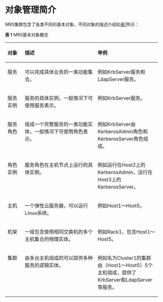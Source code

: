 # 对象管理简介<a name="ZH-CN_TOPIC_0035251699"></a>

MRS集群包含了各类不同的基本对象，不同对象的描述介绍如[表1](#table23400575171145)所示：

**表 1**  MRS基本对象概览

<a name="table23400575171145"></a>
<table><thead align="left"><tr id="row14789438171145"><th class="cellrowborder" valign="top" width="11.331133113311331%" id="mcps1.2.4.1.1"><p id="p57093844171145"><a name="p57093844171145"></a><a name="p57093844171145"></a><strong id="b20461846171153"><a name="b20461846171153"></a><a name="b20461846171153"></a>对象</strong></p>
</th>
<th class="cellrowborder" valign="top" width="47.66476647664767%" id="mcps1.2.4.1.2"><p id="p61198658171145"><a name="p61198658171145"></a><a name="p61198658171145"></a><strong id="b46796802171153"><a name="b46796802171153"></a><a name="b46796802171153"></a>描述</strong></p>
</th>
<th class="cellrowborder" valign="top" width="41.004100410041%" id="mcps1.2.4.1.3"><p id="p58144305171145"><a name="p58144305171145"></a><a name="p58144305171145"></a><strong id="b32444643171153"><a name="b32444643171153"></a><a name="b32444643171153"></a>举例</strong></p>
</th>
</tr>
</thead>
<tbody><tr id="row12068297171145"><td class="cellrowborder" valign="top" width="11.331133113311331%" headers="mcps1.2.4.1.1 "><p id="p38007985171145"><a name="p38007985171145"></a><a name="p38007985171145"></a>服务</p>
</td>
<td class="cellrowborder" valign="top" width="47.66476647664767%" headers="mcps1.2.4.1.2 "><p id="p58747921171145"><a name="p58747921171145"></a><a name="p58747921171145"></a>可以完成具体业务的一类功能集合。</p>
</td>
<td class="cellrowborder" valign="top" width="41.004100410041%" headers="mcps1.2.4.1.3 "><p id="p60961170171145"><a name="p60961170171145"></a><a name="p60961170171145"></a>例如KrbServer服务和LdapServer服务。</p>
</td>
</tr>
<tr id="row11779622171145"><td class="cellrowborder" valign="top" width="11.331133113311331%" headers="mcps1.2.4.1.1 "><p id="p14625339171145"><a name="p14625339171145"></a><a name="p14625339171145"></a>服务实例</p>
</td>
<td class="cellrowborder" valign="top" width="47.66476647664767%" headers="mcps1.2.4.1.2 "><p id="p43801796171145"><a name="p43801796171145"></a><a name="p43801796171145"></a>服务的具体实例，一般情况下可使用服务表示。</p>
</td>
<td class="cellrowborder" valign="top" width="41.004100410041%" headers="mcps1.2.4.1.3 "><p id="p54799227171145"><a name="p54799227171145"></a><a name="p54799227171145"></a>例如KrbServer服务。</p>
</td>
</tr>
<tr id="row23430996171145"><td class="cellrowborder" valign="top" width="11.331133113311331%" headers="mcps1.2.4.1.1 "><p id="p18862506171145"><a name="p18862506171145"></a><a name="p18862506171145"></a>服务角色</p>
</td>
<td class="cellrowborder" valign="top" width="47.66476647664767%" headers="mcps1.2.4.1.2 "><p id="p51468054171145"><a name="p51468054171145"></a><a name="p51468054171145"></a>组成一个完整服务的一类功能实体，一般情况下可使用角色表示。</p>
</td>
<td class="cellrowborder" valign="top" width="41.004100410041%" headers="mcps1.2.4.1.3 "><p id="p8162813171145"><a name="p8162813171145"></a><a name="p8162813171145"></a>例如KrbServer由KerberosAdmin角色和KerberosServer角色组成。</p>
</td>
</tr>
<tr id="row6356459171145"><td class="cellrowborder" valign="top" width="11.331133113311331%" headers="mcps1.2.4.1.1 "><p id="p45111193171145"><a name="p45111193171145"></a><a name="p45111193171145"></a>角色实例</p>
</td>
<td class="cellrowborder" valign="top" width="47.66476647664767%" headers="mcps1.2.4.1.2 "><p id="p30127991171145"><a name="p30127991171145"></a><a name="p30127991171145"></a>服务角色在主机节点上运行的具体实例。</p>
</td>
<td class="cellrowborder" valign="top" width="41.004100410041%" headers="mcps1.2.4.1.3 "><p id="p24448173171145"><a name="p24448173171145"></a><a name="p24448173171145"></a>例如运行在Host2上的KerberosAdmin，运行在Host3上的KerberosServer。</p>
</td>
</tr>
<tr id="row18706969171145"><td class="cellrowborder" valign="top" width="11.331133113311331%" headers="mcps1.2.4.1.1 "><p id="p38869511171145"><a name="p38869511171145"></a><a name="p38869511171145"></a>主机</p>
</td>
<td class="cellrowborder" valign="top" width="47.66476647664767%" headers="mcps1.2.4.1.2 "><p id="p61422690171145"><a name="p61422690171145"></a><a name="p61422690171145"></a>一个弹性云服务器，可以运行Linux系统。</p>
</td>
<td class="cellrowborder" valign="top" width="41.004100410041%" headers="mcps1.2.4.1.3 "><p id="p9181969171145"><a name="p9181969171145"></a><a name="p9181969171145"></a>例如Host1～Host5。</p>
</td>
</tr>
<tr id="row15528860171145"><td class="cellrowborder" valign="top" width="11.331133113311331%" headers="mcps1.2.4.1.1 "><p id="p49878117171145"><a name="p49878117171145"></a><a name="p49878117171145"></a>机架</p>
</td>
<td class="cellrowborder" valign="top" width="47.66476647664767%" headers="mcps1.2.4.1.2 "><p id="p13595638171145"><a name="p13595638171145"></a><a name="p13595638171145"></a>一组包含使用相同交换机的多个主机集合的物理实体。</p>
</td>
<td class="cellrowborder" valign="top" width="41.004100410041%" headers="mcps1.2.4.1.3 "><p id="p27504888171145"><a name="p27504888171145"></a><a name="p27504888171145"></a>例如Rack1，包含Host1～Host5。</p>
</td>
</tr>
<tr id="row46217402171145"><td class="cellrowborder" valign="top" width="11.331133113311331%" headers="mcps1.2.4.1.1 "><p id="p52622120171145"><a name="p52622120171145"></a><a name="p52622120171145"></a>集群</p>
</td>
<td class="cellrowborder" valign="top" width="47.66476647664767%" headers="mcps1.2.4.1.2 "><p id="p34533338171145"><a name="p34533338171145"></a><a name="p34533338171145"></a>由多台主机组成的可以提供多种服务的逻辑实体。</p>
</td>
<td class="cellrowborder" valign="top" width="41.004100410041%" headers="mcps1.2.4.1.3 "><p id="p45737017171145"><a name="p45737017171145"></a><a name="p45737017171145"></a>例如名为Cluster1的集群由（Host1～Host5）5个主机组成，提供了KrbServer和LdapServer等服务。</p>
</td>
</tr>
</tbody>
</table>

